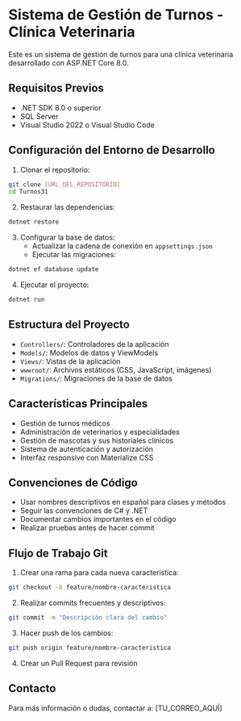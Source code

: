 # Sistema de Gestión de Turnos - Clínica Veterinaria

Este es un sistema de gestión de turnos para una clínica veterinaria desarrollado con ASP.NET Core 8.0.

## Requisitos Previos

- .NET SDK 8.0 o superior
- SQL Server
- Visual Studio 2022 o Visual Studio Code

## Configuración del Entorno de Desarrollo

1. Clonar el repositorio:
```bash
git clone [URL_DEL_REPOSITORIO]
cd Turnos31
```

2. Restaurar las dependencias:
```bash
dotnet restore
```

3. Configurar la base de datos:
   - Actualizar la cadena de conexión en `appsettings.json`
   - Ejecutar las migraciones:
```bash
dotnet ef database update
```

4. Ejecutar el proyecto:
```bash
dotnet run
```

## Estructura del Proyecto

- `Controllers/`: Controladores de la aplicación
- `Models/`: Modelos de datos y ViewModels
- `Views/`: Vistas de la aplicación
- `wwwroot/`: Archivos estáticos (CSS, JavaScript, imágenes)
- `Migrations/`: Migraciones de la base de datos

## Características Principales

- Gestión de turnos médicos
- Administración de veterinarios y especialidades
- Gestión de mascotas y sus historiales clínicos
- Sistema de autenticación y autorización
- Interfaz responsive con Materialize CSS

## Convenciones de Código

- Usar nombres descriptivos en español para clases y métodos
- Seguir las convenciones de C# y .NET
- Documentar cambios importantes en el código
- Realizar pruebas antes de hacer commit

## Flujo de Trabajo Git

1. Crear una rama para cada nueva característica:
```bash
git checkout -b feature/nombre-caracteristica
```

2. Realizar commits frecuentes y descriptivos:
```bash
git commit -m "Descripción clara del cambio"
```

3. Hacer push de los cambios:
```bash
git push origin feature/nombre-caracteristica
```

4. Crear un Pull Request para revisión

## Contacto

Para más información o dudas, contactar a:
[TU_CORREO_AQUÍ] 